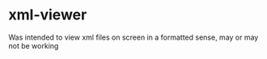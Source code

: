 # xml-viewer
Was intended to view xml files on screen in a formatted sense, may or may not be working
